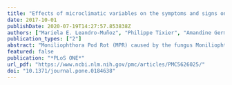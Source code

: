 ```yaml
---
title: "Effects of microclimatic variables on the symptoms and signs onset of Moniliophthora roreri, causal agent of Moniliophthora pod rot in cacao"
date: 2017-10-01
publishDate: 2020-07-19T14:27:57.853838Z
authors: ["Mariela E. Leandro-Muñoz", "Philippe Tixier", "Amandine Germon", "Veromanitra Rakotobe", "Wilbert Phillips-Mora", "Siela Maximova", "Jacques Avelino"]
publication_types: ["2"]
abstract: "Moniliophthora Pod Rot (MPR) caused by the fungus Moniliophthora roreri (Cif.) Evans et al., is one of the main limiting factors of cocoa production in Latin America. Currently insufficient information on the biology and epidemiology of the pathogen limits the development of efficient management options to control MPR. This research aims to elucidate MPR development through the following daily microclimatic variables: minimum and maximum temperatures, wetness frequency, average temperature and relative humidity in the highly susceptible cacao clone Pound-7 (incidence = 86% 2008–2013 average). A total of 55 cohorts totaling 2,268 pods of 3–10 cm length, one to two months of age, were tagged weekly. Pods were assessed throughout their lifetime, every one or two weeks, and classified in 3 different categories: healthy, diseased with no sporulation, diseased with sporulating lesions. As a first step, we used Generalized Linear Mixed Models (GLMM) to determine with no a priori the period (when and for how long) each climatic variable was better related with the appearance of symptoms and sporulation. Then the significance of the candidate variables was tested in a complete GLMM. Daily average wetness frequency from day 14 to day 1, before tagging, and daily average maximum temperature from day 4 to day 21, after tagging, were the most explanatory variables of the symptoms appearance. The former was positively linked with the symptoms appearance when the latter exhibited a maximum at 30°C. The most important variables influencing sporulation were daily average minimum temperature from day 35 to day 58 and daily average maximum temperature from day 37 to day 48, both after tagging. Minimum temperature was negatively linked with the sporulation while maximum temperature was positively linked. Results indicated that the fungal microclimatic requirements vary from the early to the late cycle stages, possibly due to the pathogen’s long latent period. This information is valuable for development of new conceptual models for MPR and improvement of control methods."
featured: false
publication: "*PLoS ONE*"
url_pdf: "https://www.ncbi.nlm.nih.gov/pmc/articles/PMC5626025/"
doi: "10.1371/journal.pone.0184638"
---
```


